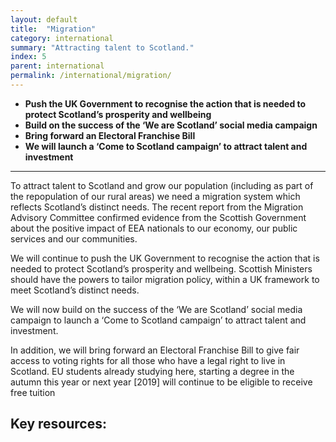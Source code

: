 ```yaml
---
layout: default
title:  "Migration"
category: international
summary: "Attracting talent to Scotland."
index: 5
parent: international
permalink: /international/migration/
---
```


* **Push the UK Government to recognise the action that is needed to protect Scotland’s prosperity and wellbeing** 
* **Build on the success of the ‘We are Scotland’ social media campaign**
* **Bring forward an Electoral Franchise Bill**
* **We will launch a ‘Come to Scotland campaign’ to attract talent and investment**

<hr>

To attract talent to Scotland and grow our population (including as part of the repopulation of our rural areas) we need a migration system which reflects Scotland’s distinct needs. The recent report from the Migration Advisory Committee confirmed evidence from the Scottish Government about the positive impact of EEA nationals to our economy, our public services and our communities. 

We will continue to push the UK Government to recognise the action that is needed to protect Scotland’s prosperity and wellbeing. Scottish Ministers should have the powers to tailor migration policy, within a UK framework to meet Scotland’s distinct needs.

We will now build on the success of the ‘We are Scotland’ social media campaign to launch a ‘Come to Scotland campaign’ to attract talent and investment.

In addition, we will bring forward an Electoral Franchise Bill to give fair access to voting rights for all those who have a legal right to live in Scotland. EU students already studying here, starting a degree in the autumn this year or next year [2019] will continue to be eligible to receive free tuition


## Key resources: 


